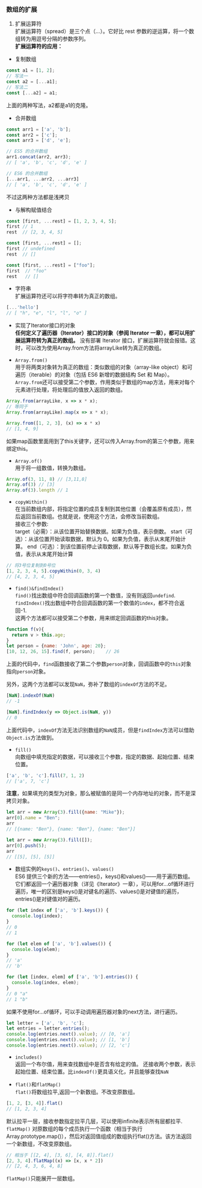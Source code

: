 ### 数组的扩展

1. 扩展运算符  
扩展运算符（spread）是三个点（...）。它好比 rest 参数的逆运算，将一个数组转为用逗号分隔的参数序列。  
**扩展运算符的应用：** 
* 复制数组
```javascript
const a1 = [1, 2];
// 写法一
const a2 = [...a1];
// 写法二
const [...a2] = a1;
```
上面的两种写法，a2都是a1的克隆。  
* 合并数组  
```javascript
const arr1 = ['a', 'b'];
const arr2 = ['c'];
const arr3 = ['d', 'e'];

// ES5 的合并数组
arr1.concat(arr2, arr3);
// [ 'a', 'b', 'c', 'd', 'e' ]

// ES6 的合并数组
[...arr1, ...arr2, ...arr3]
// [ 'a', 'b', 'c', 'd', 'e' ]
```
不过这两种方法都是浅拷贝
* 与解构赋值结合
```javascript
const [first, ...rest] = [1, 2, 3, 4, 5];
first // 1
rest  // [2, 3, 4, 5]

const [first, ...rest] = [];
first // undefined
rest  // []

const [first, ...rest] = ["foo"];
first  // "foo"
rest   // []
```
* 字符串  
扩展运算符还可以将字符串转为真正的数组。
```javascript
[...'hello']
// [ "h", "e", "l", "l", "o" ]
```

* 实现了Iterator接口的对象  
**任何定义了遍历器（Iterator）接口的对象（参阅 Iterator 一章），都可以用扩展运算符转为真正的数组。**
没有部署 Iterator 接口，扩展运算符就会报错。这时，可以改为使用Array.from方法将arrayLike转为真正的数组。

* ```Array.from()```  
用于将两类对象转为真正的数组：类似数组的对象（array-like object）和可遍历（iterable）的对象（包括 ES6 新增的数据结构 Set 和 Map）。  
```Array.from```还可以接受第二个参数，作用类似于数组的map方法，用来对每个元素进行处理，将处理后的值放入返回的数组。
```javascript
Array.from(arrayLike, x => x * x);
// 等同于
Array.from(arrayLike).map(x => x * x);

Array.from([1, 2, 3], (x) => x * x)
// [1, 4, 9]
```
如果map函数里面用到了this关键字，还可以传入Array.from的第三个参数，用来绑定this。

* ```Array.of()```  
用于将一组数值，转换为数组。
```javascript
Array.of(3, 11, 8) // [3,11,8]
Array.of(3) // [3]
Array.of(3).length // 1
```

* ```copyWithin()```  
在当前数组内部，将指定位置的成员复制到其他位置（会覆盖原有成员），然后返回当前数组。也就是说，使用这个方法，会修改当前数组。  
接收三个参数:  
target（必需）：从该位置开始替换数据。如果为负值，表示倒数。
start（可选）：从该位置开始读取数据，默认为 0。如果为负值，表示从末尾开始计算。
end（可选）：到该位置前停止读取数据，默认等于数组长度。如果为负值，表示从末尾开始计算
```javascript
// 将3号位复制到0号位
[1, 2, 3, 4, 5].copyWithin(0, 3, 4)
// [4, 2, 3, 4, 5]
```

* ```find()&findIndex()```  
```find()```找出数组中符合回调函数的第一个数值，没有则返回```undefind```.  
```findIndex()```找出数组中符合回调函数的第一个数值的```index```，都不符合返回-1.  
这两个方法都可以接受第二个参数，用来绑定回调函数的this对象。
```javascript
function f(v){
  return v > this.age;
}
let person = {name: 'John', age: 20};
[10, 12, 26, 15].find(f, person);    // 26
```
上面的代码中，```find```函数接收了第二个参数```person```对象，回调函数中的```this```对象指向```person```对象。

另外，这两个方法都可以发现```NaN```，弥补了数组的```indexOf```方法的不足。
```javascript
[NaN].indexOf(NaN)
// -1

[NaN].findIndex(y => Object.is(NaN, y))
// 0
```
上面代码中，```indexOf```方法无法识别数组的```NaN```成员，但是```findIndex```方法可以借助```Object.is```方法做到。  

* ```fill()```  
向数组中填充指定的数据，可以接收三个参数，指定的数据、起始位置、结束位置。  
```javascript
['a', 'b', 'c'].fill(7, 1, 2)
// ['a', 7, 'c']
```
**注意**，如果填充的类型为对象，那么被赋值的是同一个内存地址的对象，而不是深拷贝对象。
```javascript
let arr = new Array(3).fill({name: "Mike"});
arr[0].name = "Ben";
arr
// [{name: "Ben"}, {name: "Ben"}, {name: "Ben"}]

let arr = new Array(3).fill([]);
arr[0].push(5);
arr
// [[5], [5], [5]]
```

* 数组实例的```keys()```、```entries()```、```values()```  
ES6 提供三个新的方法——entries()，keys()和values()——用于遍历数组。它们都返回一个遍历器对象（详见《Iterator》一章），可以用for...of循环进行遍历，唯一的区别是keys()是对键名的遍历、values()是对键值的遍历，entries()是对键值对的遍历。
```javascript
for (let index of ['a', 'b'].keys()) {
  console.log(index);
}
// 0
// 1

for (let elem of ['a', 'b'].values()) {
  console.log(elem);
}
// 'a'
// 'b'

for (let [index, elem] of ['a', 'b'].entries()) {
  console.log(index, elem);
}
// 0 "a"
// 1 "b"
```
如果不使用for...of循环，可以手动调用遍历器对象的next方法，进行遍历。
```javascript
let letter = ['a', 'b', 'c'];
let entries = letter.entries();
console.log(entries.next().value); // [0, 'a']
console.log(entries.next().value); // [1, 'b']
console.log(entries.next().value); // [2, 'c']
```

* ```includes()```  
返回一个布尔值，用来查找数组中是否含有给定的值。  还接收两个参数，表示起始位置、结束位置。比```indexOf()```更具语义化，并且能够查找```NaN```

* ```flat()```和```flatMap()```  
```flat()```将数组拉平,返回一个新数组。不改变原数组。    
```javascript
[1, 2, [3, 4]].flat()
// [1, 2, 3, 4]
```
默认拉平一层，接收参数指定拉平几层，可以使用infinite表示所有层都拉平.
```flatMap()``` 对原数组的每个成员执行一个函数（相当于执行Array.prototype.map()），然后对返回值组成的数组执行flat()方法。该方法返回一个新数组，不改变原数组。 
```javascript 
// 相当于 [[2, 4], [3, 6], [4, 8]].flat()
[2, 3, 4].flatMap((x) => [x, x * 2])
// [2, 4, 3, 6, 4, 8]
```
```flatMap()```只能展开一层数组。